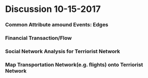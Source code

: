 # Discussion 10-15-2017

### Common Attribute amound Events: Edges

### Financial Transaction/Flow 

### Social Network Analysis for Terriorist Network 

### Map Transportation Network(e.g. flights) onto Terriorist Network 
